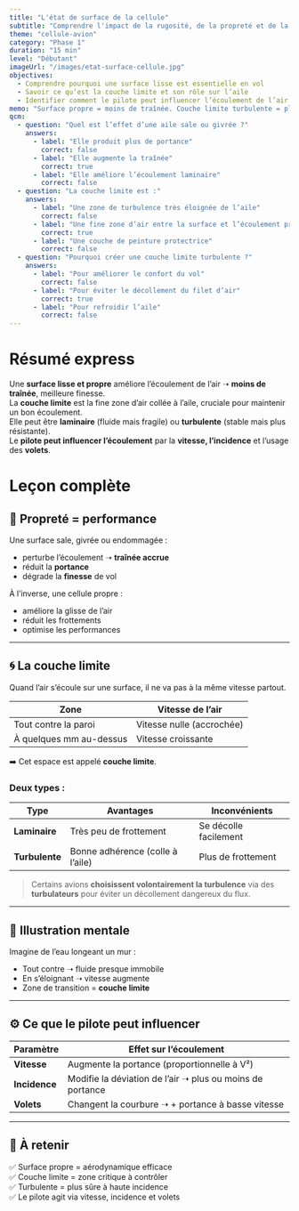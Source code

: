 ```yaml
---
title: "L'état de surface de la cellule"
subtitle: "Comprendre l'impact de la rugosité, de la propreté et de la couche limite"
theme: "cellule-avion"
category: "Phase 1"
duration: "15 min"
level: "Débutant"
imageUrl: "/images/etat-surface-cellule.jpg"
objectives:
  - Comprendre pourquoi une surface lisse est essentielle en vol
  - Savoir ce qu’est la couche limite et son rôle sur l’aile
  - Identifier comment le pilote peut influencer l’écoulement de l’air
memo: "Surface propre = moins de traînée. Couche limite turbulente = plus de frottement mais plus d’adhérence."
qcm:
  - question: "Quel est l’effet d’une aile sale ou givrée ?"
    answers:
      - label: "Elle produit plus de portance"
        correct: false
      - label: "Elle augmente la traînée"
        correct: true
      - label: "Elle améliore l’écoulement laminaire"
        correct: false
  - question: "La couche limite est :"
    answers:
      - label: "Une zone de turbulence très éloignée de l’aile"
        correct: false
      - label: "Une fine zone d’air entre la surface et l’écoulement principal"
        correct: true
      - label: "Une couche de peinture protectrice"
        correct: false
  - question: "Pourquoi créer une couche limite turbulente ?"
    answers:
      - label: "Pour améliorer le confort du vol"
        correct: false
      - label: "Pour éviter le décollement du filet d’air"
        correct: true
      - label: "Pour refroidir l’aile"
        correct: false
---
```


# Résumé express

Une **surface lisse et propre** améliore l’écoulement de l’air ➝ **moins de traînée**, meilleure finesse.  
La **couche limite** est la fine zone d’air collée à l’aile, cruciale pour maintenir un bon écoulement.  
Elle peut être **laminaire** (fluide mais fragile) ou **turbulente** (stable mais plus résistante).  
Le **pilote peut influencer l’écoulement** par la **vitesse, l’incidence** et l’usage des **volets**.

# Leçon complète

## 🧽 Propreté = performance

Une surface sale, givrée ou endommagée :

- perturbe l’écoulement ➝ **traînée accrue**
- réduit la **portance**
- dégrade la **finesse** de vol

À l’inverse, une cellule propre :

- améliore la glisse de l’air
- réduit les frottements
- optimise les performances

---

## 🌀 La couche limite

Quand l’air s’écoule sur une surface, il ne va pas à la même vitesse partout.

| Zone                    | Vitesse de l’air          |
| ----------------------- | ------------------------- |
| Tout contre la paroi    | Vitesse nulle (accrochée) |
| À quelques mm au-dessus | Vitesse croissante        |

➡️ Cet espace est appelé **couche limite**.

### Deux types :

| Type           | Avantages                        | Inconvénients         |
| -------------- | -------------------------------- | --------------------- |
| **Laminaire**  | Très peu de frottement           | Se décolle facilement |
| **Turbulente** | Bonne adhérence (colle à l’aile) | Plus de frottement    |

> Certains avions **choisissent volontairement la turbulence** via des **turbulateurs** pour éviter un décollement dangereux du flux.

---

## 🎨 Illustration mentale

Imagine de l’eau longeant un mur :

- Tout contre ➝ fluide presque immobile
- En s’éloignant ➝ vitesse augmente
- Zone de transition = **couche limite**

---

## ⚙️ Ce que le pilote peut influencer

| Paramètre     | Effet sur l’écoulement                                    |
| ------------- | --------------------------------------------------------- |
| **Vitesse**   | Augmente la portance (proportionnelle à V²)               |
| **Incidence** | Modifie la déviation de l’air ➝ plus ou moins de portance |
| **Volets**    | Changent la courbure ➝ + portance à basse vitesse         |

---

## 🧠 À retenir

✅ Surface propre = aérodynamique efficace  
✅ Couche limite = zone critique à contrôler  
✅ Turbulente = plus sûre à haute incidence  
✅ Le pilote agit via vitesse, incidence et volets
